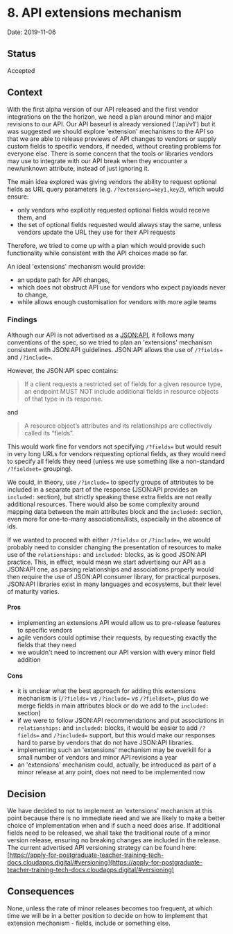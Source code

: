 # 8. API extensions mechanism

Date: 2019-11-06

## Status

Accepted

## Context

With the first alpha version of our API released and the first vendor integrations on the the horizon, we need a plan around minor and major revisions to our API. Our API baseurl is already versioned ('/api/v1') but it was suggested we should explore 'extension' mechanisms to the API so that we are able to release previews of API changes to vendors or supply custom fields to specific vendors, if needed, without creating problems for everyone else. There is some concern that the tools or libraries vendors may use to integrate with our API break when they encounter a new/unknown attribute, instead of just ignoring it.

The main idea explored was giving vendors the ability to request optional fields as URL query parameters (e.g. ```/?extensions=key1,key2```), which would ensure:

- only vendors who explicitly requested optional fields would receive them, and
- the set of optional fields requested would always stay the same, unless vendors update the URL they use for their API requests

Therefore, we tried to come up with a plan which would provide such functionality while consistent with the API choices made so far.

An ideal 'extensions' mechanism would provide:

- an update path for API changes,
- which does not obstruct API use for vendors who expect payloads never to change,
- while allows enough customisation for vendors with more agile teams

### Findings

Although our API is not advertised as a [JSON:API](https://jsonapi.org/), it follows many conventions of the spec, so we tried to plan an 'extensions' mechanism consistent with JSON:API guidelines. JSON:API allows the use of ```/?fields=``` and ```/?include=```.

However, the JSON:API spec contains:

> If a client requests a restricted set of fields for a given resource type, an endpoint MUST NOT include additional fields in resource objects of that type in its response.

and

> A resource object’s attributes and its relationships are collectively called its “fields”.

This would work fine for vendors not specifying ```/?fields=``` but would result in very long URLs for vendors requesting optional fields, as they would need to specify all fields they need (unless we use something like a non-standard ```/?fieldset=``` grouping).

We could, in theory, use ```/?include=``` to specify groups of attributes to be included in a separate part of the response (JSON:API provides an ```included:``` section), but strictly speaking these extra fields are not really additional resources. There would also be some complexity around mapping data between the main attributes block and the ```included:``` section, even more for one-to-many associations/lists, especially in the absence of ids.

If we wanted to proceed with either ```/?fields```= or ```/?include=```, we would probably need to consider changing the presentation of resources to make use of the ```relationships:``` and ```included:``` blocks, as is good JSON:API practice. This, in effect, would mean we start advertising our API as a JSON:API one, as parsing relationships and associations properly would then require the use of JSON:API consumer library, for practical purposes. JSON:API libraries exist in many languages and ecosystems, but their level of maturity varies.

#### Pros

- implementing an extensions API would allow us to pre-release features to specific vendors
- agile vendors could optimise their requests, by requesting exactly the fields that they need
- we wouldn't need to increment our API version with every minor field addition

#### Cons

- it is unclear what the best approach for adding this extensions mechanism is (```/?fields=``` vs ```/?include=``` vs ```/?fieldset=```, plus do we merge fields in main attributes block or do we add to the ```included:``` section)
- if we were to follow JSON:API recommendations and put associations in ```relationships:``` and ```included:``` blocks, it would be easier to add ```/?fields=``` and ```/?included=``` support, but this would make our responses hard to parse by vendors that do not have JSON:API libraries.
- implementing such an 'extensions' mechanism may be overkill for a small number of vendors and minor API revisions a year
- an 'extensions' mechanism could, actually, be introduced as part of a minor release at any point, does not need to be implemented now

## Decision

We have decided to not to implement an 'extensions' mechanism at this point because there is no immediate need and we are likely to make a better choice of implementation when and if such a need does arise. If additional fields need to be released, we shall take the traditional route of a minor version release, ensuring no breaking changes are included in the release. The current advertised API versioning strategy can be found here: [https://apply-for-postgraduate-teacher-training-tech-docs.cloudapps.digital/#versioning](https://apply-for-postgraduate-teacher-training-tech-docs.cloudapps.digital/#versioning)

## Consequences

None, unless the rate of minor releases becomes too frequent, at which time we will be in a better position to decide on how to implement that extension mechanism - fields, include or something else.

